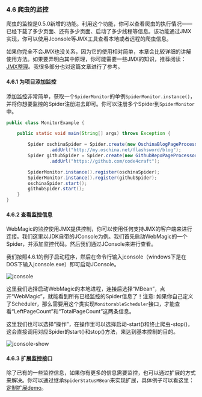 ### 4.6 爬虫的监控

爬虫的监控是0.5.0新增的功能。利用这个功能，你可以查看爬虫的执行情况——已经下载了多少页面、还有多少页面、启动了多少线程等信息。该功能通过JMX实现，你可以使用Jconsole等JMX工具查看本地或者远程的爬虫信息。

如果你完全不会JMX也没关系，因为它的使用相对简单，本章会比较详细的讲解使用方法。如果要弄明白其中原理，你可能需要一些JMX的知识，推荐阅读：[JMX整理](http://my.oschina.net/xpbug/blog/221547)。我很多部分也对这篇文章进行了参考。

#### 4.6.1 为项目添加监控

添加监控非常简单，获取一个`SpiderMonitor`的单例`SpiderMonitor.instance()`，并将你想要监控的Spider注册进去即可。你可以注册多个Spider到`SpiderMonitor`中。

```java
public class MonitorExample {

    public static void main(String[] args) throws Exception {

        Spider oschinaSpider = Spider.create(new OschinaBlogPageProcessor())
                .addUrl("http://my.oschina.net/flashsword/blog");
        Spider githubSpider = Spider.create(new GithubRepoPageProcessor())
                .addUrl("https://github.com/code4craft");

        SpiderMonitor.instance().register(oschinaSpider);
        SpiderMonitor.instance().register(githubSpider);
        oschinaSpider.start();
        githubSpider.start();
    }
}
```

#### 4.6.2 查看监控信息

WebMagic的监控使用JMX提供控制，你可以使用任何支持JMX的客户端来进行连接。我们这里以JDK自带的JConsole为例。我们首先启动WebMagic的一个Spider，并添加监控代码。然后我们通过JConsole来进行查看。

我们按照4.6.1的例子启动程序，然后在命令行输入jconsole（windows下是在DOS下输入jconsole.exe）即可启动JConsole。

![jconsole](http://static.oschina.net/uploads/space/2014/0426/231513_lP2O_190591.png)

这里我们选择启动WebMagic的本地进程，连接后选择“MBean”，点开“WebMagic”，就能看到所有已经监控的Spider信息了！注意: 如果你自己定义了Scheduler，那么需要用这个类实现`MonitorableScheduler`接口，才能查看“LeftPageCount”和“TotalPageCount”这两条信息。

这里我们也可以选择“操作”，在操作里可以选择启动-start()和终止爬虫-stop()，这会直接调用对应Spider的start()和stop()方法，来达到基本控制的目的。

![jconsole-show](http://static.oschina.net/uploads/space/2014/0426/231652_B3Mt_190591.png)

#### 4.6.3 扩展监控接口

除了已有的一些监控信息，如果你有更多的信息需要监控，也可以通过扩展的方式来解决。你可以通过继承`SpiderStatusMBean`来实现扩展，具体例子可以看这里：
[定制扩展demo](https://github.com/code4craft/webmagic/tree/master/webmagic-core/src/test/java/us/codecraft/webmagic/monitor)。